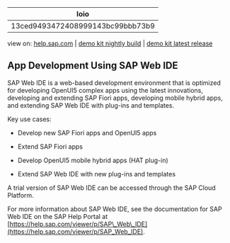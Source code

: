 | loio |
| -----|
| 13ced9493472408999143bc99bbb73b9 |

<div id="loio">

view on: [help.sap.com](https://help.sap.com/viewer/DRAFT/3237636b137e43519a20ad5513c49ccb/latest/en-US/13ced9493472408999143bc99bbb73b9.html) | [demo kit nightly build](https://openui5nightly.hana.ondemand.com/#/topic/13ced9493472408999143bc99bbb73b9) | [demo kit latest release](https://openui5.hana.ondemand.com/#/topic/13ced9493472408999143bc99bbb73b9)</div>
<!-- loio13ced9493472408999143bc99bbb73b9 -->

## App Development Using SAP Web IDE

SAP Web IDE is a web-based development environment that is optimized for developing OpenUI5 complex apps using the latest innovations, developing and extending SAP Fiori apps, developing mobile hybrid apps, and extending SAP Web IDE with plug-ins and templates.

Key use cases:

-   Develop new SAP Fiori apps and OpenUI5 apps

-   Extend SAP Fiori apps

-   Develop OpenUI5 mobile hybrid apps \(HAT plug-in\)

-   Extend SAP Web IDE with new plug-ins and templates


A trial version of SAP Web IDE can be accessed through the SAP Cloud Platform.

For more information about SAP Web IDE, see the documentation for SAP Web IDE on the SAP Help Portal at [https://help.sap.com/viewer/p/SAP\_Web\_IDE](https://help.sap.com/viewer/p/SAP_Web_IDE).

